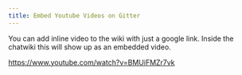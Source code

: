 ```yaml
---
title: Embed Youtube Videos on Gitter
---
```

You can add inline video to the wiki with just a google link. Inside the chatwiki this will show up as an embedded video.

<a href='https://www.youtube.com/watch?v=BMUiFMZr7vk' target='_blank' rel='nofollow'>https://www.youtube.com/watch?v=BMUiFMZr7vk</a>